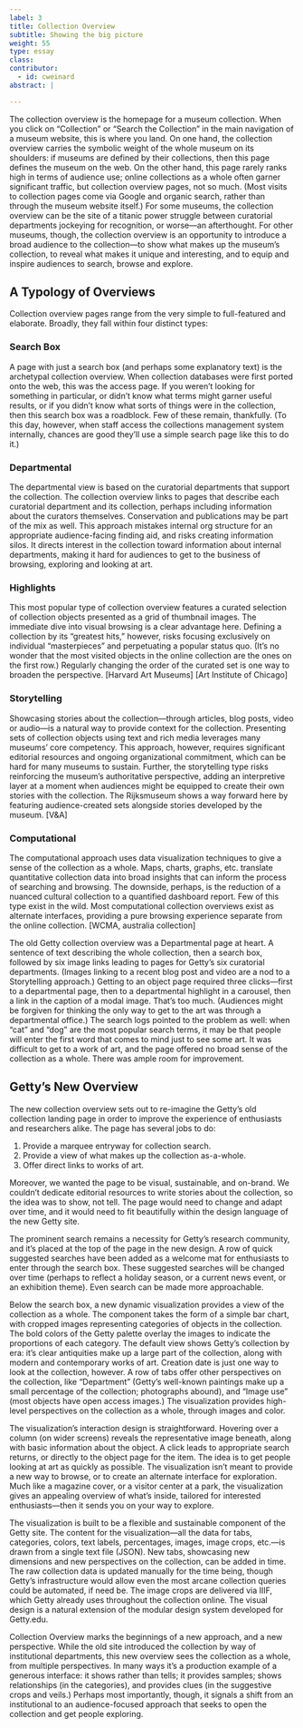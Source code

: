 ```yaml
---
label: 3
title: Collection Overview
subtitle: Showing the big picture
weight: 55
type: essay
class: 
contributor:
  - id: cweinard
abstract: |

---
```


The collection overview is the homepage for a museum collection. When you click on “Collection” or “Search the Collection” in the main navigation of a museum website, this is where you land. On one hand, the collection overview carries the symbolic weight of the whole museum on its shoulders: if museums are defined by their collections, then this page defines the museum on the web. On the other hand, this page rarely ranks high in terms of audience use; online collections as a whole often garner significant traffic, but collection overview pages, not so much. (Most visits to collection pages come via Google and organic search, rather than through the museum website itself.) For some museums, the collection overview can be the site of a titanic power struggle between curatorial departments jockeying for recognition, or worse—an afterthought. For other museums, though, the collection overview is an opportunity to introduce a broad audience to the collection—to show what makes up the museum’s collection, to reveal what makes it unique and interesting, and to equip and inspire audiences to search, browse and explore.


## A Typology of Overviews

Collection overview pages range from the very simple to full-featured and elaborate. Broadly, they fall within four distinct types:


### Search Box

A page with just a search box (and perhaps some explanatory text) is the archetypal collection overview. When collection databases were first ported onto the web, this was the access page. If you weren’t looking for something in particular, or didn’t know what terms might garner useful results, or if you didn’t know what sorts of things were in the collection, then this search box was a roadblock. Few of these remain, thankfully. (To this day, however, when staff access the collections management system internally, chances are good they’ll use a simple search page like this to do it.) 


### Departmental

The departmental view is based on the curatorial departments that support the collection. The collection overview links to pages that describe each curatorial department and its collection, perhaps including information about the curators themselves. Conservation and publications may be part of the mix as well. This approach mistakes internal org structure for an appropriate audience-facing finding aid, and risks creating information silos. It directs interest in the collection toward information about internal departments, making it hard for audiences to get to the business of browsing, exploring and looking at art.


### Highlights

This most popular type of collection overview features a curated selection of collection objects presented as a grid of thumbnail images. The immediate dive into visual browsing is a clear advantage here. Defining a collection by its “greatest hits,” however, risks focusing exclusively on individual “masterpieces” and perpetuating a popular status quo. (It’s no wonder that the most visited objects in the online collection are the ones on the first row.) Regularly changing the order of the curated set is one way to broaden the perspective. [Harvard Art Museums] [Art Institute of Chicago]


### Storytelling

Showcasing stories about the collection—through articles, blog posts, video or audio—is a natural way to provide context for the collection. Presenting sets of collection objects  using text and rich media leverages many museums’ core competency. This approach, however, requires significant editorial resources and ongoing organizational commitment, which can be hard for many museums to sustain. Further, the storytelling type risks reinforcing the museum’s authoritative perspective, adding an interpretive layer at a moment when audiences might be equipped to create their own stories with the collection. The Rijksmuseum shows a way forward here by featuring audience-created sets alongside stories developed by the museum. [V&A]


### Computational

The computational approach uses data visualization techniques to give a sense of the collection as a whole. Maps, charts, graphs, etc. translate quantitative collection data into broad insights that can inform the process of searching and browsing. The downside, perhaps, is the reduction of a nuanced cultural collection to a quantified dashboard report. Few of this type exist in the wild. Most computational collection overviews exist as alternate interfaces, providing a pure browsing experience separate from the online collection. [WCMA, australia collection]

The old Getty collection overview was a Departmental page at heart. A sentence of text describing the whole collection, then a search box, followed by six image links leading to pages for Getty’s six curatorial departments. (Images linking to a recent blog post and video are a nod to a Storytelling approach.) Getting to an object page required three clicks—first to a departmental page, then to a departmental highlight in a carousel, then a link in the caption of a modal image. That’s too much. (Audiences might be forgiven for thinking the only way to get to the art was through a departmental office.) The search logs pointed to the problem as well: when “cat” and “dog” are the most popular search terms, it may be that people will enter the first word that comes to mind just to see some art. It was difficult to get to a work of art, and the page offered no broad sense of the collection as a whole. There was ample room for improvement.


## Getty’s New Overview

The new collection overview sets out to re-imagine the Getty’s old collection landing page in order to improve the experience of enthusiasts and researchers alike. The page has several jobs to do:



1. Provide a marquee entryway for collection search.
2. Provide a view of what makes up the collection as-a-whole.
3. Offer direct links to works of art.

Moreover, we wanted the page to be visual, sustainable, and on-brand. We couldn’t dedicate editorial resources to write stories about the collection, so the idea was to show, not tell. The page would need to change and adapt over time, and it would need to fit beautifully within the design language of the new Getty site.

The prominent search remains a necessity for Getty’s research community, and it’s placed at the top of the page in the new design. A row of quick suggested searches have been added as a welcome mat for enthusiasts to enter through the search box. These suggested searches will be changed over time (perhaps to reflect a holiday season, or a current news event, or an exhibition theme). Even search can be made more approachable.

Below the search box, a new dynamic visualization provides a view of the collection as a whole. The component takes the form of a simple bar chart, with cropped images representing categories of objects in the collection. The bold colors of the Getty palette overlay the images to indicate the proportions of each category. The default view shows Getty’s collection by era: it’s clear antiquities make up a large part of the collection, along with modern and contemporary works of art. Creation date is just one way to look at the collection, however. A row of tabs offer other perspectives on the collection, like “Department” (Getty’s well-known paintings make up a small percentage of the collection; photographs abound), and “Image use” (most objects have open access images.) The visualization provides high-level perspectives on the collection as a whole, through images and color.  

The visualization’s interaction design is straightforward. Hovering over a column (on wider screens) reveals the representative image beneath, along with basic information about the object. A click leads to appropriate search returns, or directly to the object page for the item. The idea is to get people looking at art as quickly as possible. The visualization isn’t meant to provide a new way to browse, or to create an alternate interface for exploration. Much like a magazine cover, or a visitor center at a park, the visualization gives an appealing overview of what’s inside, tailored for interested enthusiasts—then it sends you on your way to explore.

The visualization is built to be a flexible and sustainable component of the Getty site. The content for the visualization—all the data for tabs, categories, colors, text labels, percentages, images, image crops, etc.—is drawn from a single text file (JSON). New tabs, showcasing new dimensions and new perspectives on the collection, can be added in time. The raw collection data is updated manually for the time being, though Getty’s infrastructure would allow even the most arcane collection queries could be automated, if need be. The image crops are delivered via IIIF, which Getty already uses throughout the collection online. The visual design is a natural extension of the modular design system developed for Getty.edu.

Collection Overview marks the beginnings of a new approach, and a new perspective. While the old site introduced the collection by way of institutional departments, this new overview sees the collection as a whole, from multiple perspectives. In many ways it’s a production example of a generous interface: it shows rather than tells; it provides samples; shows relationships (in the categories), and provides clues (in the suggestive crops and veils.) Perhaps most importantly, though, it signals a shift from an institutional to an audience-focused approach that seeks to open the collection and get people exploring.